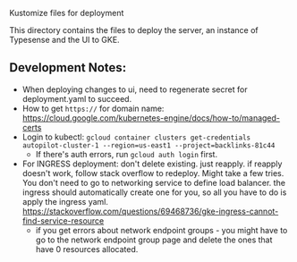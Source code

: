 Kustomize files for deployment

This directory contains the files to deploy the server, an instance of Typesense and the UI to GKE.

## Development Notes:

- When deploying changes to ui, need to regenerate secret for deployment.yaml to succeed.
- How to get `https://` for domain name: https://cloud.google.com/kubernetes-engine/docs/how-to/managed-certs
- Login to kubectl: `gcloud container clusters get-credentials autopilot-cluster-1 --region=us-east1 --project=backlinks-81c44`
  - If there's auth errors, run `gcloud auth login` first.
- For INGRESS deployment: don't delete existing. just reapply. if reapply doesn't work, follow stack overflow to redeploy. Might take a few tries. You don't need to go to networking service to define load balancer. the ingress should automatically create one for you, so all you have to do is apply the ingress yaml.
  https://stackoverflow.com/questions/69468736/gke-ingress-cannot-find-service-resource
  - if you get errors about network endpoint groups - you might have to go to the network endpoint group page and delete the ones that have 0 resources allocated.

